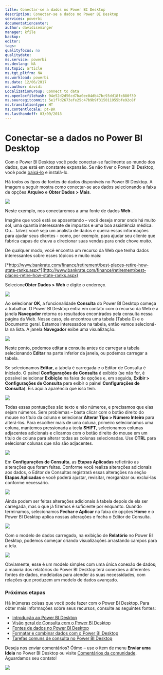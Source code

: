 ```yaml
---
title: Conectar-se a dados no Power BI Desktop
description: Conectar-se a dados no Power BI Desktop
services: powerbi
documentationcenter: 
author: davidiseminger
manager: kfile
backup: 
editor: 
tags: 
qualityfocus: no
qualitydate: 
ms.service: powerbi
ms.devlang: NA
ms.topic: article
ms.tgt_pltfrm: NA
ms.workload: powerbi
ms.date: 12/06/2017
ms.author: davidi
LocalizationGroup: Connect to data
ms.openlocfilehash: 94e52d2d56cd7ba0ec04db47bc93dd18fc880f39
ms.sourcegitcommit: 5e1f7d2673efe25c47b9b9f315011055bfe92c8f
ms.translationtype: HT
ms.contentlocale: pt-BR
ms.lasthandoff: 03/09/2018
---
```

# <a name="connect-to-data-in-power-bi-desktop"></a>Conectar-se a dados no Power BI Desktop
Com o Power BI Desktop você pode conectar-se facilmente ao mundo dos dados, que está em constante expansão. Se não tiver o Power BI Desktop, você pode [baixá-lo](http://go.microsoft.com/fwlink/?LinkID=521662) e instalá-lo.

Há *todos os tipos* de fontes de dados disponíveis no Power BI Desktop. A imagem a seguir mostra como conectar-se aos dados selecionando a faixa de opções **Arquivo** e **Obter Dados \> Mais**.

![](media/desktop-connect-to-data/getdatavid_smallv2.gif)

Neste exemplo, nos conectaremos a uma fonte de dados **Web** .

Imagine que você está se aposentando – você deseja morar onde há muito sol, uma quantia interessante de impostos e uma boa assistência médica. Ou… talvez você seja um analista de dados e queira essas informações para ajudar seus clientes - como, por exemplo, para ajudar seu cliente que fabrica capas de chuva a direcionar suas vendas para onde chove *muito*.

De qualquer modo, você encontra um recurso da Web que tenha dados interessantes sobre esses tópicos e muito mais:

[*http://www.bankrate.com/finance/retirement/best-places-retire-how-state-ranks.aspx*](http://www.bankrate.com/finance/retirement/best-places-retire-how-state-ranks.aspx)

Selecione**Obter Dados \> Web** e digite o endereço.

![](media/desktop-connect-to-data/connecttodata_3.png)

Ao selecionar **OK**, a funcionalidade **Consulta** do Power BI Desktop começa a trabalhar. O Power BI Desktop entra em contato com o recurso da Web e a janela **Navegador** retorna os resultados encontrados pela consulta nessa página da Web. Nesse caso, ela encontrou uma tabela (Tabela 0) e o Documento geral. Estamos interessados na tabela, então vamos selecioná-la na lista. A janela **Navegador** exibe uma visualização.

![](media/desktop-connect-to-data/datasources_fromnavigatordialog.png)

Neste ponto, podemos editar a consulta antes de carregar a tabela selecionando **Editar** na parte inferior da janela, ou podemos carregar a tabela.

Se selecionamos **Editar**, a tabela é carregada e o Editor de Consulta é iniciado. O painel **Configurações de Consulta** é exibido (se não for, é possível selecionar **Exibição** na faixa de opções e, em seguida, **Exibir \> Configurações de Consulta** para exibir o painel **Configurações de Consulta**). Eis aqui a aparência que isso tem.

![](media/desktop-connect-to-data/designer_gsg_editquery.png)

Todas essas pontuações são texto e não números, e precisamos que elas sejam números. Sem problemas – basta clicar com o botão direito do mouse no título da coluna e selecionar **Alterar Tipo \> Número Inteiro** para alterá-los. Para escolher mais de uma coluna, primeiro selecionamos uma coluna, mantemos pressionada a tecla **SHIFT**, selecionamos colunas adjacentes adicionais e clicamos com o botão direito do mouse em um título de coluna para alterar todas as colunas selecionadas. Use **CTRL** para selecionar colunas que não são adjacentes.

![](media/desktop-connect-to-data/designer_gsg_changedatatype.png)

Em **Configurações de Consulta**, as **Etapas Aplicadas** refletirão as alterações que foram feitas. Conforme você realiza alterações adicionais aos dados, o Editor de Consultas registrará essas alterações na seção **Etapas Aplicadas** e você poderá ajustar, revisitar, reorganizar ou excluí-las conforme necessário.

![](media/desktop-connect-to-data/designer_gsg_appliedsteps_changedtype.png)

Ainda podem ser feitas alterações adicionais à tabela depois de ela ser carregada, mas o que já fizemos é suficiente por enquanto. Quando terminamos, selecionamos **Fechar e Aplicar** na faixa de opções **Home** e o Power BI Desktop aplica nossas alterações e fecha o Editor de Consulta.

![](media/desktop-connect-to-data/connecttodata_closenload.png)

Com o modelo de dados carregado, na exibição de **Relatório** no Power BI Desktop, podemos começar criando visualizações arrastando campos para a tela.

![](media/desktop-connect-to-data/connecttodata_dragontoreportview.png)

Obviamente, esse é um modelo simples com uma única conexão de dados; a maioria dos relatórios do Power BI Desktop terá conexões a diferentes fontes de dados, modeladas para atender às suas necessidades, com relações que produzem um modelo de dados avançado. 

### <a name="next-steps"></a>Próximas etapas
Há inúmeras coisas que você pode fazer com o Power BI Desktop. Para obter mais informações sobre seus recursos, consulte as seguintes fontes:

* [Introdução ao Power BI Desktop](desktop-getting-started.md)
* [Visão geral de Consulta com o Power BI Desktop](desktop-query-overview.md)
* [Fontes de dados no Power BI Desktop](desktop-data-sources.md)
* [Formatar e combinar dados com o Power BI Desktop](desktop-shape-and-combine-data.md)
* [Tarefas comuns de consulta no Power BI Desktop](desktop-common-query-tasks.md)   

Deseja nos enviar comentários? Ótimo – use o item de menu **Enviar uma Ideia** no Power BI Desktop ou visite [Comentários da comunidade](http://community.powerbi.com/t5/Community-Feedback/bd-p/community-feedback). Aguardamos seu contato!

![](media/desktop-connect-to-data/sendfeedback.png)

